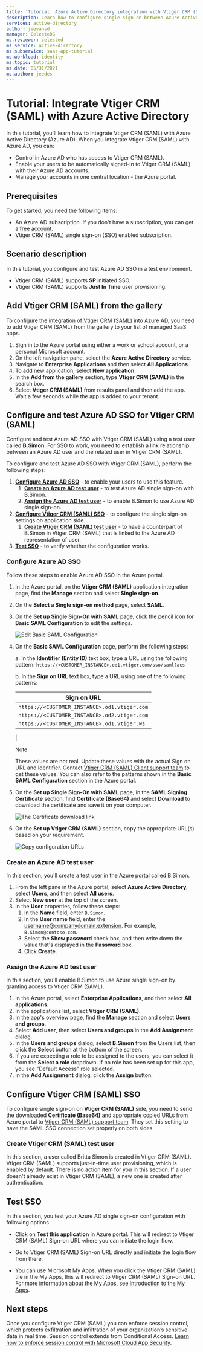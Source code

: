 ```yaml
---
title: 'Tutorial: Azure Active Directory integration with Vtiger CRM (SAML) | Microsoft Docs'
description: Learn how to configure single sign-on between Azure Active Directory and Vtiger CRM (SAML).
services: active-directory
author: jeevansd
manager: CelesteDG
ms.reviewer: celested
ms.service: active-directory
ms.subservice: saas-app-tutorial
ms.workload: identity
ms.topic: tutorial
ms.date: 05/31/2021
ms.author: jeedes
---
```


# Tutorial: Integrate Vtiger CRM (SAML) with Azure Active Directory

In this tutorial, you'll learn how to integrate Vtiger CRM (SAML) with Azure Active Directory (Azure AD). When you integrate Vtiger CRM (SAML) with Azure AD, you can:

* Control in Azure AD who has access to Vtiger CRM (SAML).
* Enable your users to be automatically signed-in to Vtiger CRM (SAML) with their Azure AD accounts.
* Manage your accounts in one central location - the Azure portal.

## Prerequisites

To get started, you need the following items:

* An Azure AD subscription. If you don't have a subscription, you can get a [free account](https://azure.microsoft.com/free/).
* Vtiger CRM (SAML) single sign-on (SSO) enabled subscription.

## Scenario description

In this tutorial, you configure and test Azure AD SSO in a test environment. 

* Vtiger CRM (SAML) supports **SP** initiated SSO.
* Vtiger CRM (SAML) supports **Just In Time** user provisioning.

## Add Vtiger CRM (SAML) from the gallery

To configure the integration of Vtiger CRM (SAML) into Azure AD, you need to add Vtiger CRM (SAML) from the gallery to your list of managed SaaS apps.

1. Sign in to the Azure portal using either a work or school account, or a personal Microsoft account.
1. On the left navigation pane, select the **Azure Active Directory** service.
1. Navigate to **Enterprise Applications** and then select **All Applications**.
1. To add new application, select **New application**.
1. In the **Add from the gallery** section, type **Vtiger CRM (SAML)** in the search box.
1. Select **Vtiger CRM (SAML)** from results panel and then add the app. Wait a few seconds while the app is added to your tenant.

## Configure and test Azure AD SSO for Vtiger CRM (SAML)

Configure and test Azure AD SSO with Vtiger CRM (SAML) using a test user called **B.Simon**. For SSO to work, you need to establish a link relationship between an Azure AD user and the related user in Vtiger CRM (SAML).

To configure and test Azure AD SSO with Vtiger CRM (SAML), perform the following steps:

1. **[Configure Azure AD SSO](#configure-azure-ad-sso)** - to enable your users to use this feature.
    1. **[Create an Azure AD test user](#create-an-azure-ad-test-user)** - to test Azure AD single sign-on with B.Simon.
    1. **[Assign the Azure AD test user](#assign-the-azure-ad-test-user)** - to enable B.Simon to use Azure AD single sign-on.
1. **[Configure Vtiger CRM (SAML) SSO](#configure-vtiger-crm-saml-sso)** - to configure the single sign-on settings on application side.
    1. **[Create Vtiger CRM (SAML) test user](#create-vtiger-crm-saml-test-user)** - to have a counterpart of B.Simon in Vtiger CRM (SAML) that is linked to the Azure AD representation of user.
1. **[Test SSO](#test-sso)** - to verify whether the configuration works.

### Configure Azure AD SSO

Follow these steps to enable Azure AD SSO in the Azure portal.

1. In the Azure portal, on the **Vtiger CRM (SAML)** application integration page, find the **Manage** section and select **Single sign-on**.
1. On the **Select a Single sign-on method** page, select **SAML**.
1. On the **Set up Single Sign-On with SAML** page, click the pencil icon for **Basic SAML Configuration** to edit the settings.

   ![Edit Basic SAML Configuration](common/edit-urls.png)

1. On the **Basic SAML Configuration** page, perform the following steps:

   a. In the **Identifier (Entity ID)** text box, type a URL using the following pattern:
    `https://<CUSTOMER_INSTANCE>.od1.vtiger.com/sso/saml?acs`

	b. In the **Sign on URL** text box, type a URL using one of the following patterns:

   | Sign on URL |
   |---|
   |`https://<CUSTOMER_INSTANCE>.od1.vtiger.com`|
   |`https://<CUSTOMER_INSTANCE>.od2.vtiger.com`|
   |`https://<CUSTOMER_INSTANCE>.od1.vtiger.ws`|
   |

	> [!NOTE]
	> These values are not real. Update these values with the actual Sign on URL and Identifier. Contact [Vtiger CRM (SAML) Client support team](mailto:support@vtiger.com) to get these values. You can also refer to the patterns shown in the **Basic SAML Configuration** section in the Azure portal.

1. On the **Set up Single Sign-On with SAML** page, in the **SAML Signing Certificate** section, find **Certificate (Base64)** and select **Download** to download the certificate and save it on your computer.

   ![The Certificate download link](common/certificatebase64.png)

1. On the **Set up Vtiger CRM (SAML)** section, copy the appropriate URL(s) based on your requirement.

   ![Copy configuration URLs](common/copy-configuration-urls.png)

### Create an Azure AD test user

In this section, you'll create a test user in the Azure portal called B.Simon.

1. From the left pane in the Azure portal, select **Azure Active Directory**, select **Users**, and then select **All users**.
1. Select **New user** at the top of the screen.
1. In the **User** properties, follow these steps:
   1. In the **Name** field, enter `B.Simon`.  
   1. In the **User name** field, enter the username@companydomain.extension. For example, `B.Simon@contoso.com`.
   1. Select the **Show password** check box, and then write down the value that's displayed in the **Password** box.
   1. Click **Create**.

### Assign the Azure AD test user

In this section, you'll enable B.Simon to use Azure single sign-on by granting access to Vtiger CRM (SAML).

1. In the Azure portal, select **Enterprise Applications**, and then select **All applications**.
1. In the applications list, select **Vtiger CRM (SAML)**.
1. In the app's overview page, find the **Manage** section and select **Users and groups**.
1. Select **Add user**, then select **Users and groups** in the **Add Assignment** dialog.
1. In the **Users and groups** dialog, select **B.Simon** from the Users list, then click the **Select** button at the bottom of the screen.
1. If you are expecting a role to be assigned to the users, you can select it from the **Select a role** dropdown. If no role has been set up for this app, you see "Default Access" role selected.
1. In the **Add Assignment** dialog, click the **Assign** button.

## Configure Vtiger CRM (SAML) SSO

To configure single sign-on on **Vtiger CRM (SAML)** side, you need to send the downloaded **Certificate (Base64)** and appropriate copied URLs from Azure portal to [Vtiger CRM (SAML) support team](mailto:support@vtiger.com). They set this setting to have the SAML SSO connection set properly on both sides.

### Create Vtiger CRM (SAML) test user

In this section, a user called Britta Simon is created in Vtiger CRM (SAML). Vtiger CRM (SAML) supports just-in-time user provisioning, which is enabled by default. There is no action item for you in this section. If a user doesn't already exist in Vtiger CRM (SAML), a new one is created after authentication.

## Test SSO

In this section, you test your Azure AD single sign-on configuration with following options. 

* Click on **Test this application** in Azure portal. This will redirect to Vtiger CRM (SAML) Sign-on URL where you can initiate the login flow. 

* Go to Vtiger CRM (SAML) Sign-on URL directly and initiate the login flow from there.

* You can use Microsoft My Apps. When you click the Vtiger CRM (SAML) tile in the My Apps, this will redirect to Vtiger CRM (SAML) Sign-on URL. For more information about the My Apps, see [Introduction to the My Apps](../user-help/my-apps-portal-end-user-access.md).

## Next steps

Once you configure Vtiger CRM (SAML) you can enforce session control, which protects exfiltration and infiltration of your organization’s sensitive data in real time. Session control extends from Conditional Access. [Learn how to enforce session control with Microsoft Cloud App Security](/cloud-app-security/proxy-deployment-aad).
